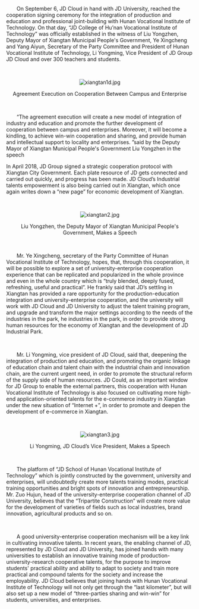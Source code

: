 <p style="text-indent: 2em;">On September 6, JD Cloud in hand with JD University, reached the cooperation signing ceremony for the integration of production and education and professional joint-building with Hunan Vocational Institute of Technology. On that day, “JD College of Hu’nan Vocational Institute of Technology” was officially established in the witness of Liu Yongzhen, Deputy Mayor of Xiangtan Municipal People's Government, Ye Xingcheng and Yang Aiyun, Secretary of the Party Committee and President of Hunan Vocational Institute of Technology, Li Yongming, Vice President of JD Group JD Cloud and over 300 teachers and students. </p>
<p style="text-indent: 2em;"><br/></p>
<p style="text-indent: 0em; text-align: center;"><img src="//img1.jcloudcs.com/cms/ff68b6c9-f9e3-4c70-b853-56f86c4a4d3c20180907182946.jpg" title="" alt="xiangtan1d.jpg"/></p>
<p style="text-align: center;">Agreement Execution on Cooperation Between Campus and Enterprise </p>
<p><br/></p>
<p style="text-indent: 2em;">“The agreement execution will create a new model of integration of industry and education and promote the further development of cooperation between campus and enterprises. Moreover, it will become a kindling, to achieve win-win cooperation and sharing, and provide human and intellectual support to locality and enterprises. ”said by the Deputy Mayor of Xiangtan Municipal People's Government Liu Yongzhen in the speech</p> In April 2018, JD Group signed a strategic cooperation protocol with Xiangtan City Government. Each plate resource of JD gets connected and carried out quickly, and progress has been made. JD Cloud’s Industrial talents empowerment is also being carried out in Xiangtan, which once again writes down a “new page” for economic development of Xiangtan. </p>
<p style="text-indent: 2em;"><br/></p>
<p style="text-indent: 0em; text-align: center;"><img src="//img1.jcloudcs.com/cms/e7f39b52-7522-46ae-ac63-af443ea17b2420180907183126.jpg" title="" alt="xiangtan2.jpg"/><br/></p>
<p style="text-align: center;">Liu Yongzhen, the Deputy Mayor of Xiangtan Municipal People's Government, Makes a Speech</p>
<p><br/></p>
<p style="text-indent: 2em;">Mr. Ye Xingcheng, secretary of the Party Committee of Hunan Vocational Institute of Technology, hopes, that, through this cooperation, it will be possible to explore a set of university-enterprise cooperation experience that can be replicated and popularized in the whole province and even in the whole country which is “truly blended, deeply fused, refreshing, useful and practical”. He frankly said that JD’s settling in Xiangtan has provided a rare opportunity for the production-education integration and university-enterprise cooperation, and the university will work with JD Cloud and JD University to adjust the talent training program, and upgrade and transform the major settings according to the needs of the industries in the park, he industries in the park, in order to provide strong human resources for the economy of Xiangtan and the development of JD Industrial Park. </p>
<p><br/></p>
<p style="text-indent: 2em;">Mr. Li Yongming, vice president of JD Cloud, said that, deepening the integration of production and education, and promoting the organic linkage of education chain and talent chain with the industrial chain and innovation chain, are the current urgent need, in order to promote the structural reform of the supply side of human resources. JD Could, as an important window for JD Group to enable the external partners, this cooperation with Hunan Vocational Institute of Technology is also focused on cultivating more high-end application-oriented talents for the e-commerce industry in Xiangtan under the new situation of “Internet +”, in order to promote and deepen the development of e-commerce in Xiangtan. </p>
<p style="text-indent: 2em;"><br/></p>
<p style="text-indent: 0em; text-align: center;"><img src="//img1.jcloudcs.com/cms/782f9111-c7d1-4382-bedc-1b8a67932b0920180907183245.jpg" title="" alt="xiangtan3.jpg"/><br/></p>
<p style="text-align: center;">Li Yongming, JD Cloud’s Vice President, Makes a Speech</p>
<p><br/></p>
<p style="text-indent: 2em;">The platform of “JD School of Hunan Vocational Institute of Technology” which is jointly constructed by the government, university and enterprises, will undoubtedly create more talents training modes, practical training opportunities and bright spots of innovation and entrepreneurship. Mr. Zuo Hujun, head of the university-enterprise cooperation channel of JD University, believes that the “Tripartite Construction” will create more value for the development of varieties of fields such as local industries, brand innovation, agricultural products and so on. </p>
<p style="text-indent: 2em;"><br/></p>
<p style="text-indent: 2em;">A good university-enterprise cooperation mechanism will be a key link in cultivating innovative talents. In recent years, the enabling channel of JD, represented by JD Cloud and JD University, has joined hands with many universities to establish an innovative training mode of production-university-research cooperative talents, for the purpose to improve students' practical ability and ability to adapt to society and train more practical and compound talents for the society and increase the employability. JD Cloud believes that joining hands with Hunan Vocational Institute of Technology will not only get through the “last kilometer”, but will also set up a new model of “three-parties sharing and win-win” for students, universities, and enterprises. <br/></p>
